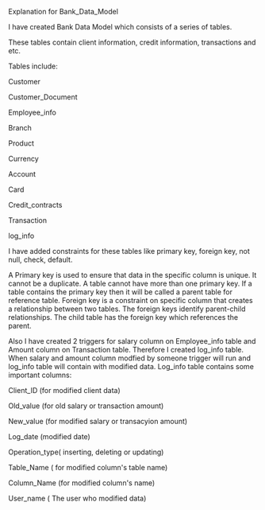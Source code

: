 Explanation for Bank_Data_Model

I have created Bank Data Model which consists of a series of tables.

These tables contain client information, credit information, transactions and etc.

Tables include:

Customer

Customer_Document

Employee_info

Branch

Product

Currency

Account

Card

Credit_contracts

Transaction

log_info

I have added constraints for these tables like primary key, foreign key, not null, check, default.

A Primary key is used to ensure that data in the specific column is unique. It cannot be a duplicate. A table cannot have more than one primary key.
If a table contains the primary key then it will be called a parent table for reference table.
Foreign key is a constraint on specific column that creates a relationship between two tables. The foreign keys identify parent-child relationships. The child table has the foreign key which references the parent. 

Also I have created 2 triggers for salary column on Employee_info table and Amount column on Transaction table. Therefore I created log_info table. When salary and amount column modfied by someone trigger will run and log_info table will contain with modified data. 
Log_info table contains some important columns:

Client_ID (for modified client data)

Old_value (for old salary or transaction amount)

New_value (for modified salary or transacyion amount)

Log_date (modified date)

Operation_type( inserting, deleting or updating)

Table_Name ( for modified column's table name)

Column_Name (for modified column's name)

User_name ( The user who modified data)

